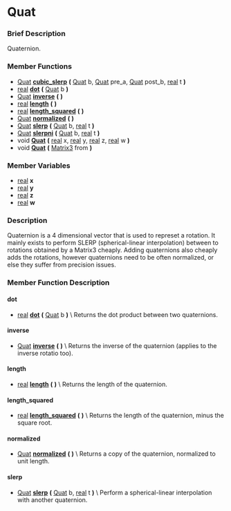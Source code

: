 #  Quat  

###  Brief Description  
Quaternion.

###  Member Functions 
  * [Quat](class_quat)  **[cubic_slerp](#cubic_slerp)**  **(** [Quat](class_quat) b, [Quat](class_quat) pre_a, [Quat](class_quat) post_b, [real](class_real) t  **)**
  * [real](class_real)  **[dot](#dot)**  **(** [Quat](class_quat) b  **)**
  * [Quat](class_quat)  **[inverse](#inverse)**  **(** **)**
  * [real](class_real)  **[length](#length)**  **(** **)**
  * [real](class_real)  **[length_squared](#length_squared)**  **(** **)**
  * [Quat](class_quat)  **[normalized](#normalized)**  **(** **)**
  * [Quat](class_quat)  **[slerp](#slerp)**  **(** [Quat](class_quat) b, [real](class_real) t  **)**
  * [Quat](class_quat)  **[slerpni](#slerpni)**  **(** [Quat](class_quat) b, [real](class_real) t  **)**
  * void  **[Quat](#Quat)**  **(** [real](class_real) x, [real](class_real) y, [real](class_real) z, [real](class_real) w  **)**
  * void  **[Quat](#Quat)**  **(** [Matrix3](class_matrix3) from  **)**

###  Member Variables  
  * [real](class_real) **x**
  * [real](class_real) **y**
  * [real](class_real) **z**
  * [real](class_real) **w**

###  Description  
Quaternion is a 4 dimensional vector that is used to represet a rotation. It mainly exists to perform SLERP (spherical-linear interpolation) between to rotations obtained by a Matrix3 cheaply. Adding quaternions also cheaply adds the rotations, however quaternions need to be often normalized, or else they suffer from precision issues.

###  Member Function Description  

#### <a name="dot">dot</a>
  * [real](class_real)  **[dot](#dot)**  **(** [Quat](class_quat) b  **)**
\\
Returns the dot product between two quaternions.

#### <a name="inverse">inverse</a>
  * [Quat](class_quat)  **[inverse](#inverse)**  **(** **)**
\\
Returns the inverse of the quaternion (applies to the inverse rotatio too).

#### <a name="length">length</a>
  * [real](class_real)  **[length](#length)**  **(** **)**
\\
Returns the length of the quaternion.

#### <a name="length_squared">length_squared</a>
  * [real](class_real)  **[length_squared](#length_squared)**  **(** **)**
\\
Returns the length of the quaternion, minus the square root.

#### <a name="normalized">normalized</a>
  * [Quat](class_quat)  **[normalized](#normalized)**  **(** **)**
\\
Returns a copy of the quaternion, normalized to unit length.

#### <a name="slerp">slerp</a>
  * [Quat](class_quat)  **[slerp](#slerp)**  **(** [Quat](class_quat) b, [real](class_real) t  **)**
\\
Perform a spherical-linear interpolation with another quaternion.
